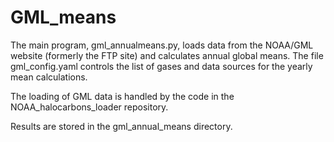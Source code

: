 # GML_means

The main program, gml_annualmeans.py, loads data from the NOAA/GML website (formerly the FTP site) and calculates annual global means. The file gml_config.yaml controls the list of gases and data sources for the yearly mean calculations. 

The loading of GML data is handled by the code in the NOAA_halocarbons_loader repository.

Results are stored in the gml_annual_means directory.
